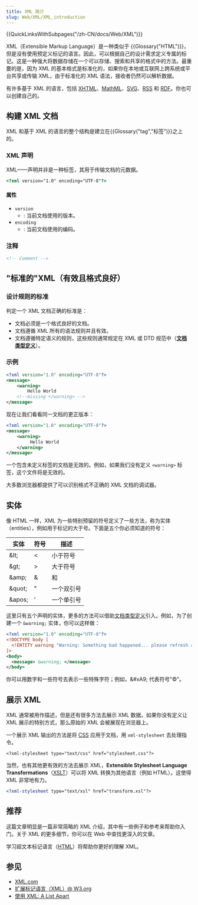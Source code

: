```yaml
---
title: XML 简介
slug: Web/XML/XML_introduction
---
```


{{QuickLinksWithSubpages("/zh-CN/docs/Web/XML")}}

XML（Extensible Markup Language）是一种类似于 {{Glossary("HTML")}}，但是没有使用预定义标记的语言。因此，可以根据自己的设计需求定义专属的标记。这是一种强大将数据存储在一个可以存储、搜索和共享的格式中的方法。最重要的是，因为 XML 的基本格式是标准化的，如果你在本地或互联网上跨系统或平台共享或传输 XML，由于标准化的 XML 语法，接收者仍然可以解析数据。

有许多基于 XML 的语言，包括 [XHTML](/zh-CN/docs/Glossary/XHTML)、[MathML](/zh-CN/docs/Web/MathML)、[SVG](/zh-CN/docs/Web/SVG)、[RSS](/zh-CN/docs/Glossary/RSS) 和 [RDF](/zh-CN/docs/Glossary/RDF)。你也可以创建自己的。

## 构建 XML 文档

XML 和基于 XML 的语言的整个结构是建立在{{Glossary("tag","标签")}}之上的。

### XML 声明

XML——声明并非是一种标签，其用于传输文档的元数据。

```html
<?xml version="1.0" encoding="UTF-8"?>
```

#### 属性

- `version`
  - : 当前文档使用的版本。
- `encoding`
  - : 当前文档使用的编码。

### 注释

```html
<!-- Comment -->
```

## "标准的"XML（有效且格式良好）

### 设计规则的标准

判定一个 XML 文档正确的标准是：

- 文档必须是一个格式良好的文档。
- 文档遵循 XML 所有的语法规则并且有效。
- 文档遵循特定语义的规则，这些规则通常规定在 XML 或 DTD 规范中（[**文档类型定义**](/zh-CN/docs/Glossary/Doctype)）。

### 示例

```xml
<?xml version="1.0" encoding="UTF-8"?>
<message>
    <warning>
        Hello World
    <!--missing </warning> -->
</message>
```

现在让我们看看同一文档的更正版本：

```xml
<?xml version="1.0" encoding="UTF-8"?>
<message>
    <warning>
         Hello World
    </warning>
</message>
```

一个包含未定义标签的文档是无效的。例如，如果我们没有定义 `<warning>` 标签，这个文件将是无效的。

大多数浏览器都提供了可以识别格式不正确的 XML 文档的调试器。

## 实体

像 HTML 一样，XML 为一些特别预留的符号定义了一些方法，称为实体（entities），例如用于标记的大于号。下面是五个你必须知道的符号：

| 实体       | 符号  | 描述      |
| ---------- | ---- | -------- |
| &amp;lt;   | <    | 小于符号   |
| &amp;gt;   | >    | 大于符号   |
| &amp;amp;  | &    | 和        |
| &amp;quot; | "    | 一个双引号 |
| &amp;apos; | '    | 一个单引号 |

这里只有五个声明的实体，更多的方法可以借助[文档类型定义](/zh-CN/docs/Glossary/DTD)引入。例如，为了创建一个 `&warning;` 实体，你可以这样做：

```xml
<?xml version="1.0" encoding="UTF-8"?>
<!DOCTYPE body [
  <!ENTITY warning "Warning: Something bad happened... please refresh and try again.">
]>
<body>
  <message> &warning; </message>
</body>
```

你可以用数字和一些符号去表示一些特殊字符；例如，\&#xA9; 代表符号"©"。

## 展示 XML

XML 通常被用作描述，但是还有很多方法去展示 XML 数据。如果你没有定义让 XML 展示的特别方式，那么原始的 XML 会被展现在浏览器上。

一个展示 XML 输出的方法是将 [CSS](/zh-CN/docs/Web/CSS) 应用于文档，用 `xml-stylesheet` 去处理指令。

```plain
<?xml-stylesheet type="text/css" href="stylesheet.css"?>
```

当然，也有其他更有效的方法去展示 XML，**Extensible Stylesheet Language Transformations**（[XSLT](/zh-CN/docs/Web/XSLT)）可以将 XML 转换为其他语言（例如 HTML）。这使得 XML 非常地有力。

```xml
<?xml-stylesheet type="text/xsl" href="transform.xsl"?>
```

## 推荐

这篇文章明显是一篇非常简略的 XML 介绍，其中有一些例子和参考来帮助你入门。关于 XML 的更多细节，你可以在 Web 中查找更深入的文章。

学习超文本标记语言（[HTML](/zh-CN/docs/Web/HTML)）将帮助你更好的理解 XML。

## 参见

- [XML.com](https://www.xml.com/)
- [扩展标记语言（XML）@ W3.org](https://www.w3.org/XML/)
- [使用 XML: A List Apart](https://alistapart.com/article/usingxml/)
